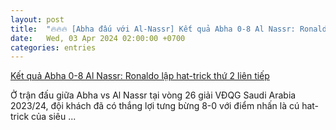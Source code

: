 ```yaml
---
layout: post
title:  "🔥🔥🔥 [Abha đấu với Al-Nassr] Kết quả Abha 0-8 Al Nassr: Ronaldo lập hat-trick thứ 2 liên tiếp"
date:   Wed, 03 Apr 2024 02:00:00 +0700
categories: entries
---
```

[Kết quả Abha 0-8 Al Nassr: Ronaldo lập hat-trick thứ 2 liên tiếp](https://bongdaplus.vn/bong-da-the-gioi/ket-qua-abha-vs-al-nassr-ronaldo-lap-hat-trick-thu-2-lien-tiep-4269892404.html)

Ở trận đấu giữa Abha vs Al Nassr tại vòng 26 giải VĐQG Saudi Arabia 2023/24, đội khách đã có thắng lợi tưng bừng 8-0 với điểm nhấn là cú hat-trick của siêu&nbsp;...

